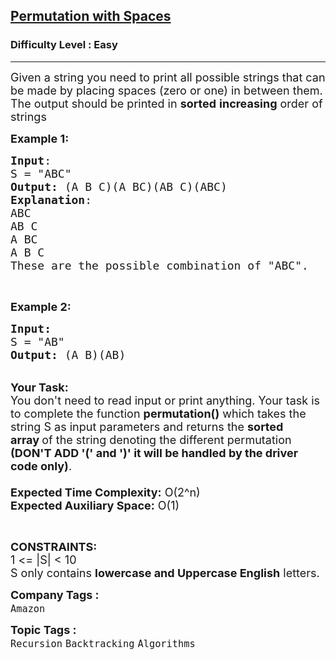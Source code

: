 <h2><a href="https://practice.geeksforgeeks.org/problems/permutation-with-spaces3627/1?page=1&difficulty[]=0&category[]=Backtracking&sortBy=submissions">Permutation with Spaces</a></h2><h3>Difficulty Level : Easy</h3><hr><div class="problems_problem_content__Xm_eO"><p><span style="font-size:18px">Given a string you need to print all possible strings that can be made by placing spaces (zero or one) in between them. The output should be printed in <strong>sorted</strong> <strong>increasing</strong> order of strings</span></p>

<p><span style="font-size:18px"><strong>Example 1:</strong></span></p>

<pre><span style="font-size:18px"><strong>Input</strong>:
S = "ABC"
<strong>Output: </strong>(A B C)(A BC)(AB C)(ABC)
<strong>Explanation</strong>:
ABC
AB C
A BC
A B C
These are the possible combination of "ABC".</span></pre>

<p>&nbsp;</p>

<p><span style="font-size:18px"><strong>Example 2:</strong></span></p>

<pre><span style="font-size:18px"><strong>Input:</strong>
S = "AB"
<strong>Output: </strong>(A B)(AB)
</span></pre>

<p><br>
<span style="font-size:18px"><strong>Your Task:&nbsp;&nbsp;</strong><br>
You don't need to read input or print anything. Your task is to complete the function&nbsp;<strong>permutation()</strong>&nbsp;which takes the string S as input parameters and returns the <strong>sorted array&nbsp;</strong>of the string denoting the different permutation <strong>(DON'T ADD '(' and ')' it will be handled by the driver code only)</strong>.<br>
<br>
<strong>Expected Time Complexity:</strong> O(2^n)<br>
<strong>Expected Auxiliary Space:</strong> O(1)</span></p>

<p>&nbsp;</p>

<p><span style="font-size:18px"><strong>CONSTRAINTS:</strong><br>
1 &lt;= |S| &lt; 10<br>
S only contains <strong>lowercase and Uppercase English</strong> letters.</span></p>
</div><p><span style=font-size:18px><strong>Company Tags : </strong><br><code>Amazon</code>&nbsp;<br><p><span style=font-size:18px><strong>Topic Tags : </strong><br><code>Recursion</code>&nbsp;<code>Backtracking</code>&nbsp;<code>Algorithms</code>&nbsp;